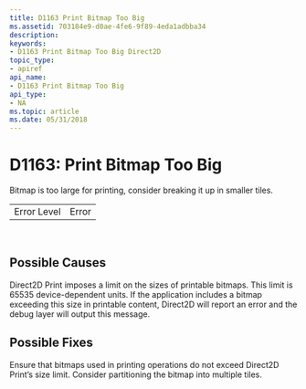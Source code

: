 ```yaml
---
title: D1163 Print Bitmap Too Big
ms.assetid: 703184e9-d0ae-4fe6-9f89-4eda1adbba34
description: 
keywords:
- D1163 Print Bitmap Too Big Direct2D
topic_type:
- apiref
api_name:
- D1163 Print Bitmap Too Big
api_type:
- NA
ms.topic: article
ms.date: 05/31/2018
---
```


# D1163: Print Bitmap Too Big

Bitmap is too large for printing, consider breaking it up in smaller tiles.



|             |       |
|-------------|-------|
| Error Level | Error |



 

## Possible Causes

Direct2D Print imposes a limit on the sizes of printable bitmaps. This limit is 65535 device-dependent units. If the application includes a bitmap exceeding this size in printable content, Direct2D will report an error and the debug layer will output this message.

## Possible Fixes

Ensure that bitmaps used in printing operations do not exceed Direct2D Print’s size limit. Consider partitioning the bitmap into multiple tiles.

 

 





